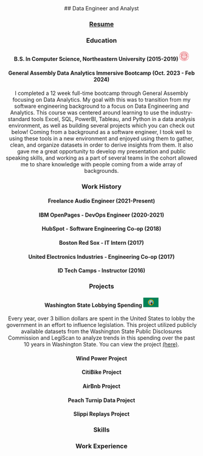 <div align="center">
  ## Data Engineer and Analyst 
  
  ### [Resume](./resume.docx)
  
  ### Education
  
  #### B.S. In Computer Science, Northeastern University (2015-2019) <img src="/images/neu.png" width=25px height=25px>
  
  #### General Assembly Data Analytics Immersive Bootcamp (Oct. 2023 - Feb 2024)
  I completed a 12 week full-time bootcamp through General Assembly focusing on Data Analytics.  My goal with this was to transition from my software engineering background to a focus on Data Engineering and Analytics.  This course was centered around learning to use the industry-standard tools Excel, SQL, PowerBI, Tableau, and Python in a data analysis environment, as well as building several projects which you can check out below!  Coming from a background as a software engineer, I took well to using these tools in a new environment and enjoyed using them to gather, clean, and organize datasets in order to derive insights from them.  It also gave me a great opportunity to develop my presentation and public speaking skills, and working as a part of several teams in the cohort allowed me to share knowledge with people coming from a wide array of backgrounds.  
  
  ### Work History
  
  #### Freelance Audio Engineer (2021-Present)
  
  #### IBM OpenPages - DevOps Engineer (2020-2021)
  
  #### HubSpot - Software Engineering Co-op (2018)
  
  #### Boston Red Sox - IT Intern (2017)
  
  #### United Electronics Industries - Engineering Co-op (2017)
  
  #### ID Tech Camps - Instructor (2016)
  
  
  
  ### Projects
  #### Washington State Lobbying Spending <img src="/images/wa_flag.webp" width=40px height=25px>
  Every year, over 3 billion dollars are spent in the United States to lobby the government in an effort to influence legislation.  This project utilized publicly available datasets from the Washington State Public Disclosures Commission and LegiScan to analyze trends in this spending over the past 10 years in Washington State.  You can view the project [(here)](https://graffignaa.github.io/washington_lobbying_spending/).  
  
  #### Wind Power Project
  
  #### CitiBike Project
  
  #### AirBnb Project
  
  #### Peach Turnip Data Project
  
  #### Slippi Replays Project
  
  
  ### Skills
  
  
  ### Work Experience
</div>
